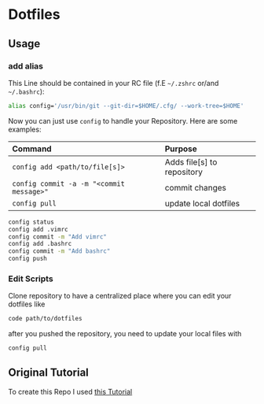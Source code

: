 # Dotfiles

## Usage

### add alias

This Line should be contained in your RC file (f.E `~/.zshrc` or/and `~/.bashrc`):

```sh
alias config='/usr/bin/git --git-dir=$HOME/.cfg/ --work-tree=$HOME'
```

Now you can just use `config` to handle your Repository. Here are some examples:

| Command                                  | Purpose                      |
| :--------------------------------------- | :--------------------------- |
| `config add <path/to/file[s]>`           | Adds file\[s\] to repository |
| `config commit -a -m "<commit message>"` | commit changes               |
| `config pull`                            | update local dotfiles        |

```bash
config status
config add .vimrc
config commit -m "Add vimrc"
config add .bashrc
config commit -m "Add bashrc"
config push
```

### Edit Scripts

Clone repository to have a centralized place where you can edit your dotfiles like

```sh
code path/to/dotfiles
```

after you pushed the repository, you need to update your local files with

```sh
config pull
```

## Original Tutorial

To create this Repo I used [this Tutorial](https://www.atlassian.com/git/tutorials/dotfiles)
